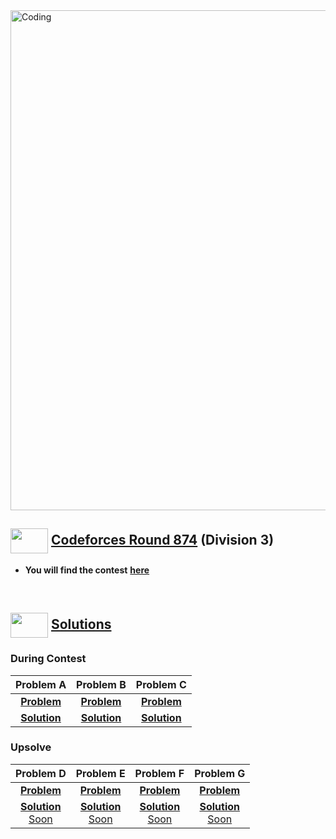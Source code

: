 <img alt="Coding" width="800px" src="https://cdn.dribbble.com/users/1959912/screenshots/6463995/competition_dribbble.gif">

## <img src = "https://cdn.dribbble.com/users/2131993/screenshots/4948736/media/421d4ed2f3d23c73d64d20963f61f422.gif" align = "center" width = "60px" height = "40px"> [ Codeforces Round 874](https://codeforces.com/contest/1833) (Division 3)

- **You will find the contest** [**here**](https://codeforces.com/contest/1833)

<br>

## <img src = "https://cdn.dribbble.com/users/1138721/screenshots/10809828/media/478d32b2e65c8c3194b7f2154e179231.gif" align = "center" width = "60px" height = "40px"> [ Solutions](#solutions)

### During Contest
|**Problem A**|**Problem B**|**Problem C**|
|:--:|:--:|:--:|
|[**Problem**](https://codeforces.com/contest/1833/problem/A)|[**Problem**](https://codeforces.com/contest/1833/problem/B)|[**Problem**](https://codeforces.com/contest/1833/problem/C)|[**Problem**](https://codeforces.com/contest/1829/problem/D)|
|[**Solution**](https://github.com/khalid586/Live-and-Virtual-Contests/blob/main/Virtual%20Contests/CF%20round%20874/CF%201833A.cpp)| [**Solution**](https://github.com/khalid586/Live-and-Virtual-Contests/blob/main/Virtual%20Contests/CF%20round%20874/CF%201833B.cpp)| [**Solution**](https://github.com/khalid586/Live-and-Virtual-Contests/blob/main/Virtual%20Contests/CF%20round%20874/CF%201833C.cpp)|


### Upsolve

|**Problem D**|**Problem E**|**Problem F**|**Problem G**|
|:--:|:--:|:--:|:--:|
|[**Problem**](https://codeforces.com/contest/1833/problem/D)|[**Problem**](https://codeforces.com/contest/1833/problem/E)|[**Problem**](https://codeforces.com/contest/1833/problem/F)|[**Problem**](https://codeforces.com/contest/1833/problem/G)|
|[**Solution**<br>Soon]()| [**Solution**<br>Soon]()| [**Solution**<br>Soon]()| [**Solution**<br>Soon]()|


